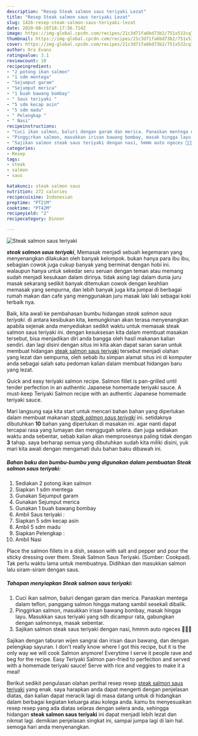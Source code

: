```yaml
---
description: "Resep Steak salmon saus teriyaki Lezat"
title: "Resep Steak salmon saus teriyaki Lezat"
slug: 1426-resep-steak-salmon-saus-teriyaki-lezat
date: 2020-08-16T18:17:56.714Z
image: https://img-global.cpcdn.com/recipes/21c3d71fa6bd73b2/751x532cq70/steak-salmon-saus-teriyaki-foto-resep-utama.jpg
thumbnail: https://img-global.cpcdn.com/recipes/21c3d71fa6bd73b2/751x532cq70/steak-salmon-saus-teriyaki-foto-resep-utama.jpg
cover: https://img-global.cpcdn.com/recipes/21c3d71fa6bd73b2/751x532cq70/steak-salmon-saus-teriyaki-foto-resep-utama.jpg
author: Ora Evans
ratingvalue: 3.1
reviewcount: 10
recipeingredient:
- "2 potong ikan salmon"
- "1 sdm mentega"
- "Sejumput garam"
- "Sejumput merica"
- "1 buah bawang bombay"
- " Saus teriyaki "
- "5 sdm kecap asin"
- "5 sdm madu"
- " Pelengkap "
- " Nasi"
recipeinstructions:
- "Cuci ikan salmon, baluri dengan garam dan merica. Panaskan mentega dalam teflon, panggang salmon hingga matang sambil sesekali dibalik."
- "Pinggirkan salmon, masukkan irisan bawang bombay, masak hingga layu. Masukkan saus teriyaki yang sdh dicampur rata, gabungkan dengan salmonnya, masak sebentar."
- "Sajikan salmon steak saus teriyaki dengan nasi, hmmm auto ngeces 🤤🤤🤤"
categories:
- Resep
tags:
- steak
- salmon
- saus

katakunci: steak salmon saus 
nutrition: 272 calories
recipecuisine: Indonesian
preptime: "PT21M"
cooktime: "PT42M"
recipeyield: "2"
recipecategory: Dinner

---
```



![Steak salmon saus teriyaki](https://img-global.cpcdn.com/recipes/21c3d71fa6bd73b2/751x532cq70/steak-salmon-saus-teriyaki-foto-resep-utama.jpg)

<b><i>steak salmon saus teriyaki</i></b>, Memasak menjadi sebuah kegemaran yang menyenangkan dilakukan oleh banyak kelompok. bukan hanya para ibu ibu, sebagian cowok juga cukup banyak yang berminat dengan hobi ini. walaupun hanya untuk sekedar seru seruan dengan teman atau memang sudah menjadi kesukaan dalam dirinya. tidak asing lagi dalam dunia juru masak sekarang sedikit banyak ditemukan cowok dengan keahlian memasak yang sempurna, dan lebih banyak juga kita jumpai di berbagai rumah makan dan cafe yang menggunakan juru masak laki laki sebagai koki terbaik nya.

Baik, kita awali ke pembahasan bumbu hidangan <i>steak salmon saus teriyaki</i>. di antara kesibukan kita, kemungkinan akan terasa menyenangkan apabila sejenak anda menyediakan sedikit waktu untuk memasak steak salmon saus teriyaki ini. dengan kesuksesan kita dalam membuat masakan tersebut, bisa menjadikan diri anda bangga oleh hasil makanan kalian sendiri. dan lagi disini dengan situs ini kita akan dapat saran saran untuk membuat hidangan <u>steak salmon saus teriyaki</u> tersebut menjadi olahan yang lezat dan sempurna, oleh sebab itu simpan alamat situs ini di komputer anda sebagai salah satu pedoman kalian dalam membuat hidangan baru yang lezat.

Quick and easy teriyaki salmon recipe. Salmon fillet is pan-grilled until tender perfection in an authentic Japanese homemade teriyaki sauce. A must-keep Teriyaki Salmon recipe with an authentic Japanese homemade teriyaki sauce.


Mari langsung saja kita start untuk mencari bahan bahan yang diperlukan dalam membuat makanan <u><i>steak salmon saus teriyaki</i></u> ini. setidaknya dibutuhkan <b>10</b> bahan yang diperlukan di masakan ini. agar nanti dapat tercapai rasa yang lumayan dan menggugah selera. dan juga sediakan waktu anda sebentar, sebab kalian akan memprosesnya paling tidak dengan <b>3</b> tahap. saya berharap semua yang dibutuhkan sudah kita miliki disini, yuk mari kita awali dengan mengamati dulu bahan baku dibawah ini.

<!--inarticleads1-->

##### Bahan baku dan bumbu-bumbu yang digunakan dalam pembuatan Steak salmon saus teriyaki:

1. Sediakan 2 potong ikan salmon
1. Siapkan 1 sdm mentega
1. Gunakan Sejumput garam
1. Gunakan Sejumput merica
1. Gunakan 1 buah bawang bombay
1. Ambil  Saus teriyaki :
1. Siapkan 5 sdm kecap asin
1. Ambil 5 sdm madu
1. Siapkan  Pelengkap :
1. Ambil  Nasi


Place the salmon fillets in a dish, season with salt and pepper and pour the sticky dressing over them. Steak Salmon Saus Teriyaki. (Sumber: Cookpad). Tak perlu waktu lama untuk membuatnya. Didihkan dan masukkan salmon lalu siram-siram dengan saus. 

<!--inarticleads2-->

##### Tahapan menyiapkan Steak salmon saus teriyaki:

1. Cuci ikan salmon, baluri dengan garam dan merica. Panaskan mentega dalam teflon, panggang salmon hingga matang sambil sesekali dibalik.
1. Pinggirkan salmon, masukkan irisan bawang bombay, masak hingga layu. Masukkan saus teriyaki yang sdh dicampur rata, gabungkan dengan salmonnya, masak sebentar.
1. Sajikan salmon steak saus teriyaki dengan nasi, hmmm auto ngeces 🤤🤤🤤


Sajikan dengan taburan wijen sangrai dan irisan daun bawang, dan dengan pelengkap sayuran. I don&#39;t really know where I got this recipe, but it is the only way we will cook Salmon anymore! Everytime I serve it people rave and beg for the recipe. Easy Teriyaki Salmon pan-fried to perfection and served with a homemade teriyaki sauce! Serve with rice and veggies to make it a meal! 

Berikut sedikit pengulasan olahan perihal resep resep <u>steak salmon saus teriyaki</u> yang enak. saya harapkan anda dapat mengerti dengan penjelasan diatas, dan kalian dapat meracik lagi di masa datang untuk di hidangkan dalam berbagai kegiatan keluarga atau kolega anda. kamu bs menyesuaikan resep resep yang ada diatas selaras dengan selera anda, sehingga hidangan <b>steak salmon saus teriyaki</b> ini dapat menjadi lebih lezat dan nikmat lagi. demikian penjelasan singkat ini, sampai jumpa lagi di lain hal. semoga hari anda menyenangkan.
